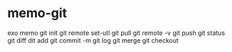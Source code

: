 # memo-git
exo memo
git init
git remote set-utl
git pull
git remote -v
git push
git status
git diff
dit add
git commit -m
git log
git merge
git checkout

